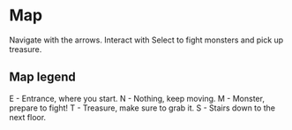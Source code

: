 
# Map

Navigate with the arrows. Interact with Select to fight monsters and pick up treasure.

## Map legend
E - Entrance, where you start.
N - Nothing, keep moving.
M - Monster, prepare to fight!
T - Treasure, make sure to grab it.
S - Stairs down to the next floor.